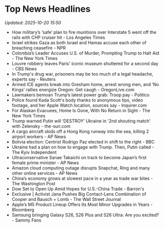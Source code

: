# Top News Headlines

_Updated: 2025-10-20 15:50_

- How military’s ‘safe’ plan to fire munitions over Interstate 5 went off the rails with CHP cruiser hit - Los Angeles Times
- Israel strikes Gaza as both Israel and Hamas accuse each other of breaching ceasefire - NPR
- Colombia’s Leader Accuses U.S. of Murder, Prompting Trump to Halt Aid - The New York Times
- Louvre robbery leaves Paris' iconic museum shuttered for a second day - CBS News
- In Trump's drug war, prisoners may be too much of a legal headache, experts say - Reuters
- Armed ICE agents break into Gresham home, arrest wrong men, and ‘No Kings’ rallies energize Oregon: Get caugh - OregonLive.com
- Lawmakers bemoan Trump’s latest power grab: Troop pay - Politico
- Police found Kada Scott's body thanks to anonymous tips, video footage, and her Apple Watch location, sources say - Inquirer.com
- For Alaskan Evacuees, Home Is Gone, With No Return in Sight - The New York Times
- Trump warned Putin will ‘DESTROY’ Ukraine in '2nd shouting match' with Zelensky - the-sun.com
- A cargo aircraft skids off a Hong Kong runway into the sea, killing 2 airport workers - AP News
- Bolivia election: Centrist Rodrigo Paz elected in shift to the right - BBC
- Ukraine had a plan on how to engage with Trump. Then, Putin called - The Kyiv Independent
- Ultraconservative Sanae Takaichi on track to become Japan’s first female prime minister - AP News
- Amazon cloud computing outage disrupts Snapchat, Ring and many other online services - AP News
- China’s economy grows at slowest pace in a year as trade war bites - The Washington Post
- Dow Set to Open Up Amid Hopes for U.S.-China Trade - Barron's
- Exclusive | Activist Jana Pushes Big Contact-Lens Combination of Cooper and Bausch + Lomb - The Wall Street Journal
- Apple’s M5 Product Lineup Offers Its Most Minor Upgrades in Years - Bloomberg
- Samsung bringing Galaxy S26, S26 Plus and S26 Ultra: Are you excited? - Sammy Fans